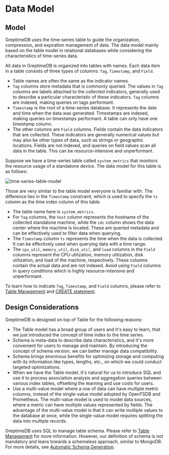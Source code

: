 # Data Model

## Model

GreptimeDB uses the time-series table to guide the organization, compression, and expiration management of data.
The data model mainly based on the table model in relational databases while considering the characteristics of time-series data.

All data in GreptimeDB is organized into tables with names. Each data item in a table consists of three types of columns: `Tag`, `Timestamp`, and `Field`.

- Table names are often the same as the indicator names.
- `Tag` columns store metadata that is commonly queried.
  The values in `Tag` columns are labels attached to the collected indicators,
  generally used to describe a particular characteristic of these indicators.
  `Tag` columns are indexed, making queries on tags performant.
- `Timestamp` is the root of a time-series database.
  It represents the date and time when the data was generated.
  Timestamps are indexed, making queries on timestamps performant.
  A table can only have one timestamp column.
- The other columns are `Field` columns.
  Fields contain the data indicators that are collected.
  These indicators are generally numerical values
  but may also be other types of data, such as strings or geographic locations.
  Fields are not indexed,
  and queries on field values scan all data in the table.
  This can be resource-intensive and unperformant.

Suppose we have a time-series table called `system_metrics` that monitors the resource usage of a standalone device. The data model for this table is as follows:

![time-series-table-model](/time-series-table-model.png)

Those are very similar to the table model everyone is familiar with. The difference lies in the `Timestamp` constraint, which is used to specify the `ts` column as the time index column of this table.

- The table name here is `system_metrics`.
- For `Tag` columns, the `host` column represents the hostname of the collected standalone machine,
  while the `idc` column shows the data center where the machine is located.
  These are queried metadata and can be effectively used to filter data when querying.
- The `Timestamp` column `ts` represents the time when the data is collected.
  It can be effectively used when querying data with a time range.
- The `cpu_util`, `memory_util`, `disk_util`, and `load` columns in the `Field` columns represent
  the CPU utilization, memory utilization, disk utilization, and load of the machine, respectively.
  These columns contain the actual data and are not indexed. Avoid using `Field` columns in query conditions
  which is highly resource-intensive and unperformant.

To learn how to indicate `Tag`, `Timestamp`, and `Field` columns, please refer to [Table Management](../table-management.md#create-table) and [CREATE statement](/en/v0.4/reference/sql/create.md).

## Design Considerations

GreptimeDB is designed on top of Table for the following reasons:

- The Table model has a broad group of users and it's easy to learn, that we just introduced the concept of time index to the time series.
- Schema is meta-data to describe data characteristics, and it's more convenient for users to manage and maintain. By introducing the concept of schema version, we can better manage data compatibility.
- Schema brings enormous benefits for optimizing storage and computing with its information like types, lengths, etc., on which we could conduct targeted optimizations.
- When we have the Table model, it's natural for us to introduce SQL and use it to process association analysis and aggregation queries between various index tables, offsetting the learning and use costs for users.
- Use a multi-value model where a row of data can have multiple metric columns,
  instead of the single-value model adopted by OpenTSDB and Prometheus.
  The multi-value model is used to model data sources, where a metric can have multiple values represented by fields.
  The advantage of the multi-value model is that it can write multiple values to the database at once,
  while the single-value model requires splitting the data into multiple records.

GreptimeDB uses SQL to manage table schema. Please refer to [Table Management](../table-management.md) for more information. However, our definition of schema is not mandatory and leans towards a schemaless approach, similar to MongoDB. For more details, see [Automatic Schema Generation](../write-data/overview.md#automatic-schema-generation).
